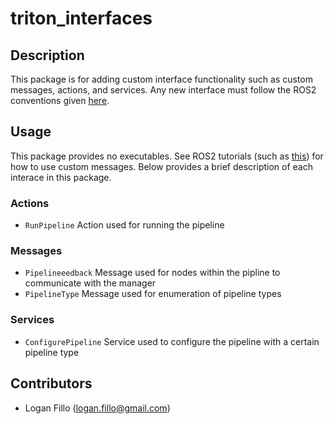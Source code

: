 # triton_interfaces
## Description

This package is for adding custom interface functionality such as custom messages, actions, and services. Any new interface must follow the ROS2 conventions given [here](https://index.ros.org/doc/ros2/Concepts/About-ROS-Interfaces/). 

## Usage

This package provides no executables. See ROS2 tutorials (such as [this](https://index.ros.org/doc/ros2/Tutorials/Single-Package-Define-And-Use-Interface/#id6)) for how to use custom messages. Below provides a brief description of each interace in this package.
### Actions
- `RunPipeline` Action used for running the pipeline
### Messages
- `Pipelineeedback` Message used for nodes within the pipline to communicate with the manager
- `PipelineType` Message used for enumeration of pipeline types
### Services
- `ConfigurePipeline` Service used to configure the pipeline with a certain pipeline type

## Contributors

- Logan Fillo (logan.fillo@gmail.com)
